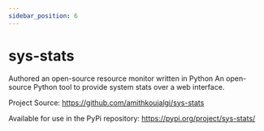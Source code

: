```yaml
---
sidebar_position: 6
---
```


# sys-stats

Authored an open-source resource monitor written in Python An open-source Python tool to provide system stats over a web
interface.

Project Source: https://github.com/amithkoujalgi/sys-stats

Available for use in the PyPi repository: https://pypi.org/project/sys-stats/